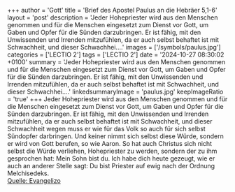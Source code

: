 +++
author = 'Gott'
title = 'Brief des Apostel Paulus an die Hebräer 5,1-6'
layout = 'post'
description = 'Jeder Hohepriester wird aus den Menschen genommen und für die Menschen eingesetzt zum Dienst vor Gott, um Gaben und Opfer für die Sünden darzubringen. Er ist fähig, mit den Unwissenden und Irrenden mitzufühlen, da er auch selbst behaftet ist mit Schwachheit, und dieser Schwachhei....'
images = ['/symbols/paulus.jpg']
categories = ['LECTIO 2']
tags = ['LECTIO 2']
date = '2024-10-27 08:30:02 +0100'
summary = 'Jeder Hohepriester wird aus den Menschen genommen und für die Menschen eingesetzt zum Dienst vor Gott, um Gaben und Opfer für die Sünden darzubringen. Er ist fähig, mit den Unwissenden und Irrenden mitzufühlen, da er auch selbst behaftet ist mit Schwachheit, und dieser Schwachhei....'
linkedsummaryImage = 'paulus.jpg'
keepImageRatio = 'true'
+++
Jeder Hohepriester wird aus den Menschen genommen und für die Menschen eingesetzt zum Dienst vor Gott, um Gaben und Opfer für die Sünden darzubringen.
Er ist fähig, mit den Unwissenden und Irrenden mitzufühlen, da er auch selbst behaftet ist mit Schwachheit,
und dieser Schwachheit wegen muss er wie für das Volk so auch für sich selbst Sündopfer darbringen.<!--more-->
Und keiner nimmt sich selbst diese Würde, sondern er wird von Gott berufen, so wie Aaron.
So hat auch Christus sich nicht selbst die Würde verliehen, Hohepriester zu werden, sondern der zu ihm gesprochen hat: Mein Sohn bist du. Ich habe dich heute gezeugt,
wie er auch an anderer Stelle sagt: Du bist Priester auf ewig nach der Ordnung Melchisedeks.<br> [Quelle: Evangelizo](https://evangeliumtagfuertag.org/DE/gospel)